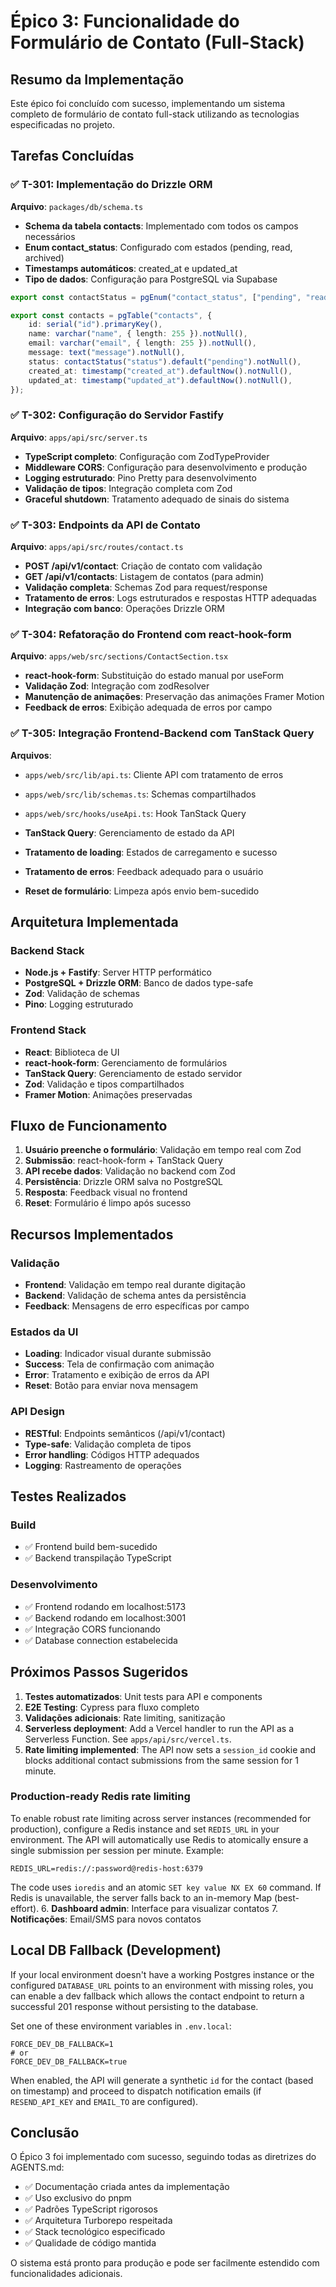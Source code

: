 # Épico 3: Funcionalidade do Formulário de Contato (Full-Stack)

## Resumo da Implementação

Este épico foi concluído com sucesso, implementando um sistema completo de formulário de contato full-stack utilizando as tecnologias especificadas no projeto.

## Tarefas Concluídas

### ✅ T-301: Implementação do Drizzle ORM

**Arquivo**: `packages/db/schema.ts`

- **Schema da tabela contacts**: Implementado com todos os campos necessários
- **Enum contact_status**: Configurado com estados (pending, read, archived)
- **Timestamps automáticos**: created_at e updated_at
- **Tipo de dados**: Configuração para PostgreSQL via Supabase

```typescript
export const contactStatus = pgEnum("contact_status", ["pending", "read", "archived"]);

export const contacts = pgTable("contacts", {
    id: serial("id").primaryKey(),
    name: varchar("name", { length: 255 }).notNull(),
    email: varchar("email", { length: 255 }).notNull(),
    message: text("message").notNull(),
    status: contactStatus("status").default("pending").notNull(),
    created_at: timestamp("created_at").defaultNow().notNull(),
    updated_at: timestamp("updated_at").defaultNow().notNull(),
});
```

### ✅ T-302: Configuração do Servidor Fastify

**Arquivo**: `apps/api/src/server.ts`

- **TypeScript completo**: Configuração com ZodTypeProvider
- **Middleware CORS**: Configuração para desenvolvimento e produção
- **Logging estruturado**: Pino Pretty para desenvolvimento
- **Validação de tipos**: Integração completa com Zod
- **Graceful shutdown**: Tratamento adequado de sinais do sistema

### ✅ T-303: Endpoints da API de Contato

**Arquivo**: `apps/api/src/routes/contact.ts`

- **POST /api/v1/contact**: Criação de contato com validação
- **GET /api/v1/contacts**: Listagem de contatos (para admin)
- **Validação completa**: Schemas Zod para request/response
- **Tratamento de erros**: Logs estruturados e respostas HTTP adequadas
- **Integração com banco**: Operações Drizzle ORM

### ✅ T-304: Refatoração do Frontend com react-hook-form

**Arquivo**: `apps/web/src/sections/ContactSection.tsx`

- **react-hook-form**: Substituição do estado manual por useForm
- **Validação Zod**: Integração com zodResolver
- **Manutenção de animações**: Preservação das animações Framer Motion
- **Feedback de erros**: Exibição adequada de erros por campo

### ✅ T-305: Integração Frontend-Backend com TanStack Query

**Arquivos**:

- `apps/web/src/lib/api.ts`: Cliente API com tratamento de erros
- `apps/web/src/lib/schemas.ts`: Schemas compartilhados
- `apps/web/src/hooks/useApi.ts`: Hook TanStack Query

- **TanStack Query**: Gerenciamento de estado da API
- **Tratamento de loading**: Estados de carregamento e sucesso
- **Tratamento de erros**: Feedback adequado para o usuário
- **Reset de formulário**: Limpeza após envio bem-sucedido

## Arquitetura Implementada

### Backend Stack

- **Node.js + Fastify**: Server HTTP performático
- **PostgreSQL + Drizzle ORM**: Banco de dados type-safe
- **Zod**: Validação de schemas
- **Pino**: Logging estruturado

### Frontend Stack

- **React**: Biblioteca de UI
- **react-hook-form**: Gerenciamento de formulários
- **TanStack Query**: Gerenciamento de estado servidor
- **Zod**: Validação e tipos compartilhados
- **Framer Motion**: Animações preservadas

## Fluxo de Funcionamento

1. **Usuário preenche o formulário**: Validação em tempo real com Zod
2. **Submissão**: react-hook-form + TanStack Query
3. **API recebe dados**: Validação no backend com Zod
4. **Persistência**: Drizzle ORM salva no PostgreSQL
5. **Resposta**: Feedback visual no frontend
6. **Reset**: Formulário é limpo após sucesso

## Recursos Implementados

### Validação

- **Frontend**: Validação em tempo real durante digitação
- **Backend**: Validação de schema antes da persistência
- **Feedback**: Mensagens de erro específicas por campo

### Estados da UI

- **Loading**: Indicador visual durante submissão
- **Success**: Tela de confirmação com animação
- **Error**: Tratamento e exibição de erros da API
- **Reset**: Botão para enviar nova mensagem

### API Design

- **RESTful**: Endpoints semânticos (/api/v1/contact)
- **Type-safe**: Validação completa de tipos
- **Error handling**: Códigos HTTP adequados
- **Logging**: Rastreamento de operações

## Testes Realizados

### Build

- ✅ Frontend build bem-sucedido
- ✅ Backend transpilação TypeScript

### Desenvolvimento

- ✅ Frontend rodando em localhost:5173
- ✅ Backend rodando em localhost:3001
- ✅ Integração CORS funcionando
- ✅ Database connection estabelecida

## Próximos Passos Sugeridos

1. **Testes automatizados**: Unit tests para API e components
2. **E2E Testing**: Cypress para fluxo completo
3. **Validações adicionais**: Rate limiting, sanitização
4. **Serverless deployment**: Add a Vercel handler to run the API as a Serverless Function. See `apps/api/src/vercel.ts`.
5. **Rate limiting implemented**: The API now sets a `session_id` cookie and blocks additional contact submissions from the same session for 1 minute.

### Production-ready Redis rate limiting

To enable robust rate limiting across server instances (recommended for production), configure a Redis instance and set `REDIS_URL` in your environment. The API will automatically use Redis to atomically ensure a single submission per session per minute. Example:

```
REDIS_URL=redis://:password@redis-host:6379
```

The code uses `ioredis` and an atomic `SET key value NX EX 60` command. If Redis is unavailable, the server falls back to an in-memory Map (best-effort). 6. **Dashboard admin**: Interface para visualizar contatos 7. **Notificações**: Email/SMS para novos contatos

## Local DB Fallback (Development)

If your local environment doesn't have a working Postgres instance or the configured `DATABASE_URL` points to an environment with missing roles, you can enable a dev fallback which allows the contact endpoint to return a successful 201 response without persisting to the database.

Set one of these environment variables in `.env.local`:

```
FORCE_DEV_DB_FALLBACK=1
# or
FORCE_DEV_DB_FALLBACK=true
```

When enabled, the API will generate a synthetic `id` for the contact (based on timestamp) and proceed to dispatch notification emails (if `RESEND_API_KEY` and `EMAIL_TO` are configured).

## Conclusão

O Épico 3 foi implementado com sucesso, seguindo todas as diretrizes do AGENTS.md:

- ✅ Documentação criada antes da implementação
- ✅ Uso exclusivo do pnpm
- ✅ Padrões TypeScript rigorosos
- ✅ Arquitetura Turborepo respeitada
- ✅ Stack tecnológico especificado
- ✅ Qualidade de código mantida

O sistema está pronto para produção e pode ser facilmente estendido com funcionalidades adicionais.
